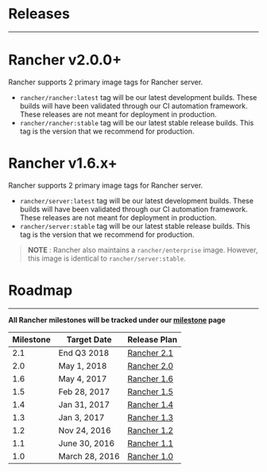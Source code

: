 # Releases
---

# Rancher v2.0.0+
Rancher supports 2 primary image tags for Rancher server. 
* `rancher/rancher:latest` tag will be our latest development builds. These builds will have been validated through our CI automation framework. These releases are not meant for deployment in production.
* `rancher/rancher:stable` tag will be our latest stable release builds. This tag is the version that we recommend for production.

# Rancher v1.6.x+
Rancher supports 2 primary image tags for Rancher server. 

* `rancher/server:latest` tag will be our latest development builds. These builds will have been validated through our CI automation framework. These releases are not meant for deployment in production.
* `rancher/server:stable` tag will be our latest stable release builds. This tag is the version that we recommend for production.  
  
> **NOTE** : Rancher also maintains a `rancher/enterprise` image.  However, this image is identical to `rancher/server:stable`.    

# Roadmap
---
**All Rancher milestones will be tracked under our [milestone](https://github.com/rancher/rancher/milestones) page**

Milestone |  Target Date | Release Plan |
---|---|---
2.1 | End Q3 2018 | [Rancher 2.1](https://github.com/rancher/rancher/wiki/Rancher-2.1)
2.0 | May 1, 2018 | [Rancher 2.0](https://github.com/rancher/rancher/wiki/Rancher-2.0)
1.6 | May 4, 2017 | [Rancher 1.6](https://github.com/rancher/rancher/wiki/Rancher-1.6)
1.5 | Feb 28, 2017 | [Rancher 1.5](https://github.com/rancher/rancher/wiki/Rancher-1.5)
1.4 | Jan 31, 2017 | [Rancher 1.4](https://github.com/rancher/rancher/wiki/Rancher-1.4)
1.3 | Jan 3, 2017 | [Rancher 1.3](https://github.com/rancher/rancher/wiki/Rancher-1.3)
1.2 | Nov 24, 2016 | [Rancher 1.2](https://github.com/rancher/rancher/wiki/Rancher-1.2)
1.1 | June 30, 2016 | [Rancher 1.1](https://github.com/rancher/rancher/wiki/Rancher-1.1)
1.0 | March 28, 2016 | [Rancher 1.0](https://github.com/rancher/rancher/wiki/Rancher-1.0)
